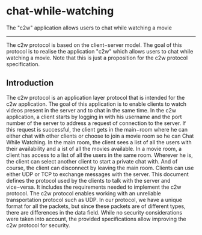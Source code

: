 chat-while-watching
===================

The "c2w" application allows users to chat while watching a movie


-------------
The c2w protocol is based on the
client−server model. The goal of this protocol is to realise the
application "c2w" which allows users to chat while watching a movie.
Note that this is just a proposition for the c2w protocol
specification.


Introduction
------------
The c2w protocol is an application layer protocol that is intended
for the c2w application. The goal of this application is to enable
clients to watch videos present in the server and to chat in the same
time.
In the c2w application, a client starts by logging in with his
username and the port number of the server to address a request of
connection to the server. If this request is successful, the client
gets in the main−room where he can either chat with other clients or
choose to join a movie room so he can Chat While Watching. In the
main room, the client sees a list of all the users with their
availability and a ist of all the movies available. In a movie room,
a client has access to a list of all the users in the same room.
Wherever he is, the client can select another client to start a
private chat with. And of course, the client can disconnect by
leaving the main room. Clients can use either UDP or TCP to exchange
messages with the server.
This document defines the protocol used by the clients to talk with
the server and vice−versa. It includes the requirements needed to
implement the c2w protocol. The c2w protocol enables working with an
unreliable transportation protocol such as UDP.
In our protocol, we have a unique format for all the packets, but
since these packets are of different types, there are differences in
the data field.
While no security considerations were taken into account, the
provided specifications allow improving the c2w protocol for
security.
